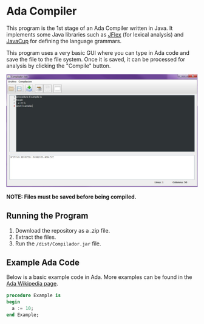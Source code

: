 # Ada Compiler

This program is the 1st stage of an Ada Compiler written in Java. It implements some Java libraries such as [JFlex](http://jflex.de/) (for lexical analysis) and [JavaCup](http://www2.cs.tum.edu/projects/cup/) for defining the language grammars.

This program uses a very basic GUI where you can type in Ada code and save the file to the file system. Once it is saved, it can be processed for analysis by clicking the "Compile" button.

![GUI](https://raw.githubusercontent.com/BigChief45/ADA-Compiler/master/screenshots/gui.JPG)

**NOTE: Files must be saved before being compiled.**

## Running the Program

1. Download the repository as a .zip file.
2. Extract the files.
3. Run the `/dist/Compilador.jar` file.

## Example Ada Code

Below is a basic example code in Ada. More examples can be found in the [Ada Wikipedia page](https://en.wikipedia.org/wiki/Ada_(programming_language)).

```ada
procedure Example is
begin
  a := 10;
end Example;
```
